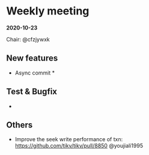 # Weekly meeting

**2020-10-23**

Chair: @cfzjywxk 

## New features

* Async commit
  *  

## Test & Bugfix
  * 

## Others
  * Improve the seek write performance of txn: https://github.com/tikv/tikv/pull/8850 @youjiali1995 
